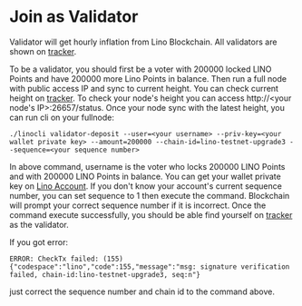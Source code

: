 # Join as Validator

Validator will get hourly inflation from Lino Blockchain. All validators are shown on [tracker](https://tracker.lino.network/#/).

To be a validator, you should first be a voter with 200000 locked LINO Points and have 200000 more Lino Points in balance. Then run a full node with public access IP and sync to current height. You can check current height on [tracker](https://tracker.lino.network/#/). To check your node's height you can access http://<your node's IP>:26657/status. Once your node sync with the latest height, you can run cli on your fullnode:
```
./linocli validator-deposit --user=<your username> --priv-key=<your wallet private key> --amount=200000 --chain-id=lino-testnet-upgrade3 --sequence=<your sequence number>
```
In above command, username is the voter who locks 200000 LINO Points and with 200000 LINO Points in balance. You can get your wallet private key on [Lino Account](https://account.lino.network/privkey). If you don't know your account's current sequence number, you can set sequence to 1 then execute the command. Blockchain will prompt your correct sequence number if it is incorrect. Once the command execute successfully, you should be able find yourself on [tracker](https://tracker.lino.network/#/) as the validator.

If you got error:
```
ERROR: CheckTx failed: (155) {"codespace":"lino","code":155,"message":"msg: signature verification failed, chain-id:lino-testnet-upgrade3, seq:n"}
```

just correct the sequence number and chain id to the command above.